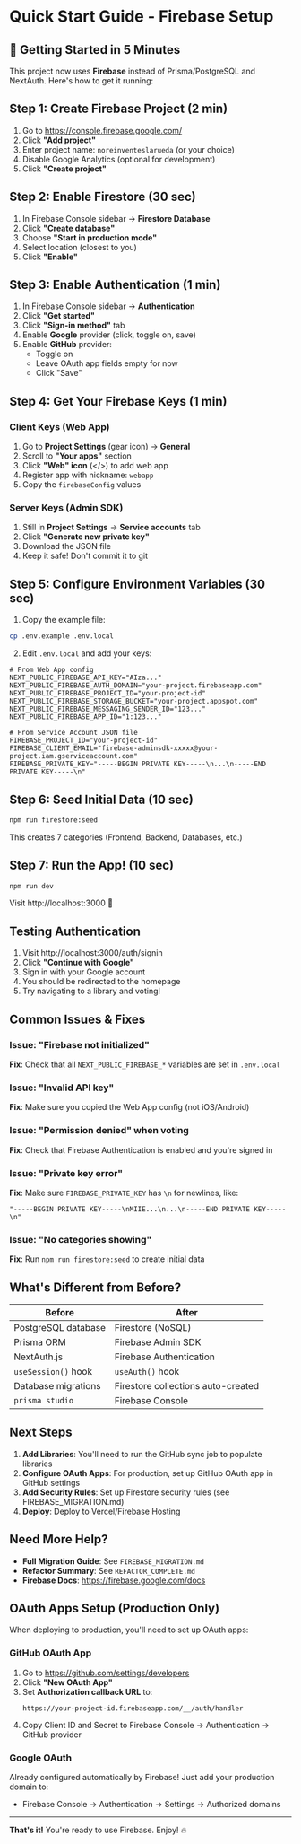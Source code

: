 # Quick Start Guide - Firebase Setup

## 🚀 Getting Started in 5 Minutes

This project now uses **Firebase** instead of Prisma/PostgreSQL and NextAuth. Here's how to get it running:

## Step 1: Create Firebase Project (2 min)

1. Go to https://console.firebase.google.com/
2. Click **"Add project"**
3. Enter project name: `noreinventeslarueda` (or your choice)
4. Disable Google Analytics (optional for development)
5. Click **"Create project"**

## Step 2: Enable Firestore (30 sec)

1. In Firebase Console sidebar → **Firestore Database**
2. Click **"Create database"**
3. Choose **"Start in production mode"**
4. Select location (closest to you)
5. Click **"Enable"**

## Step 3: Enable Authentication (1 min)

1. In Firebase Console sidebar → **Authentication**
2. Click **"Get started"**
3. Click **"Sign-in method"** tab
4. Enable **Google** provider (click, toggle on, save)
5. Enable **GitHub** provider:
   - Toggle on
   - Leave OAuth app fields empty for now
   - Click "Save"

## Step 4: Get Your Firebase Keys (1 min)

### Client Keys (Web App)
1. Go to **Project Settings** (gear icon) → **General**
2. Scroll to **"Your apps"** section
3. Click **"Web" icon** (</>) to add web app
4. Register app with nickname: `webapp`
5. Copy the `firebaseConfig` values

### Server Keys (Admin SDK)
1. Still in **Project Settings** → **Service accounts** tab
2. Click **"Generate new private key"**
3. Download the JSON file
4. Keep it safe! Don't commit it to git

## Step 5: Configure Environment Variables (30 sec)

1. Copy the example file:
```bash
cp .env.example .env.local
```

2. Edit `.env.local` and add your keys:

```env
# From Web App config
NEXT_PUBLIC_FIREBASE_API_KEY="AIza..."
NEXT_PUBLIC_FIREBASE_AUTH_DOMAIN="your-project.firebaseapp.com"
NEXT_PUBLIC_FIREBASE_PROJECT_ID="your-project-id"
NEXT_PUBLIC_FIREBASE_STORAGE_BUCKET="your-project.appspot.com"
NEXT_PUBLIC_FIREBASE_MESSAGING_SENDER_ID="123..."
NEXT_PUBLIC_FIREBASE_APP_ID="1:123..."

# From Service Account JSON file
FIREBASE_PROJECT_ID="your-project-id"
FIREBASE_CLIENT_EMAIL="firebase-adminsdk-xxxxx@your-project.iam.gserviceaccount.com"
FIREBASE_PRIVATE_KEY="-----BEGIN PRIVATE KEY-----\n...\n-----END PRIVATE KEY-----\n"
```

## Step 6: Seed Initial Data (10 sec)

```bash
npm run firestore:seed
```

This creates 7 categories (Frontend, Backend, Databases, etc.)

## Step 7: Run the App! (10 sec)

```bash
npm run dev
```

Visit http://localhost:3000 🎉

## Testing Authentication

1. Visit http://localhost:3000/auth/signin
2. Click **"Continue with Google"**
3. Sign in with your Google account
4. You should be redirected to the homepage
5. Try navigating to a library and voting!

## Common Issues & Fixes

### Issue: "Firebase not initialized"
**Fix**: Check that all `NEXT_PUBLIC_FIREBASE_*` variables are set in `.env.local`

### Issue: "Invalid API key"
**Fix**: Make sure you copied the Web App config (not iOS/Android)

### Issue: "Permission denied" when voting
**Fix**: Check that Firebase Authentication is enabled and you're signed in

### Issue: "Private key error"
**Fix**: Make sure `FIREBASE_PRIVATE_KEY` has `\n` for newlines, like:
```
"-----BEGIN PRIVATE KEY-----\nMIIE...\n...\n-----END PRIVATE KEY-----\n"
```

### Issue: "No categories showing"
**Fix**: Run `npm run firestore:seed` to create initial data

## What's Different from Before?

| Before | After |
|--------|-------|
| PostgreSQL database | Firestore (NoSQL) |
| Prisma ORM | Firebase Admin SDK |
| NextAuth.js | Firebase Authentication |
| `useSession()` hook | `useAuth()` hook |
| Database migrations | Firestore collections auto-created |
| `prisma studio` | Firebase Console |

## Next Steps

1. **Add Libraries**: You'll need to run the GitHub sync job to populate libraries
2. **Configure OAuth Apps**: For production, set up GitHub OAuth app in GitHub settings
3. **Add Security Rules**: Set up Firestore security rules (see FIREBASE_MIGRATION.md)
4. **Deploy**: Deploy to Vercel/Firebase Hosting

## Need More Help?

- **Full Migration Guide**: See `FIREBASE_MIGRATION.md`
- **Refactor Summary**: See `REFACTOR_COMPLETE.md`
- **Firebase Docs**: https://firebase.google.com/docs

## OAuth Apps Setup (Production Only)

When deploying to production, you'll need to set up OAuth apps:

### GitHub OAuth App
1. Go to https://github.com/settings/developers
2. Click **"New OAuth App"**
3. Set **Authorization callback URL** to:
   ```
   https://your-project-id.firebaseapp.com/__/auth/handler
   ```
4. Copy Client ID and Secret to Firebase Console → Authentication → GitHub provider

### Google OAuth
Already configured automatically by Firebase! Just add your production domain to:
- Firebase Console → Authentication → Settings → Authorized domains

---

**That's it!** You're ready to use Firebase. Enjoy! 🔥
